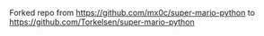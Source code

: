 Forked repo
from https://github.com/mx0c/super-mario-python
to https://github.com/Torkelsen/super-mario-python